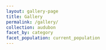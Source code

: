 ```yaml
---
layout: gallery-page
title: Gallery
permalink: /gallery/
collection: audubon
facet_by: category
facet_population: current_population
---
```

